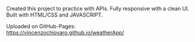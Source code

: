 Created this project to practice with APIs. Fully responsive with a clean UI. Built with HTML/CSS and JAVASCRIPT.


 Uploaded on GitHub-Pages:  https://vincenzochiovaro.github.io/weatherApp/
